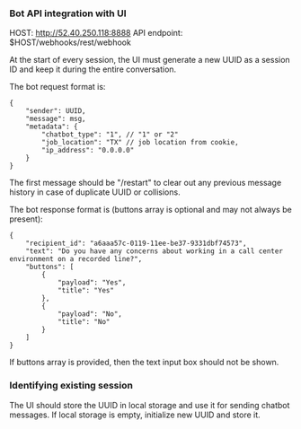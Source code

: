 ### Bot API integration with UI
HOST: http://52.40.250.118:8888
API endpoint: $HOST/webhooks/rest/webhook

At the start of every session, the UI must generate a new UUID as a session ID and keep it during the entire conversation.

The bot request format is:

```
{
    "sender": UUID,
    "message": msg,
    "metadata": {
        "chatbot_type": "1", // "1" or "2"
        "job_location": "TX" // job location from cookie,
        "ip_address": "0.0.0.0"
    }
}
```

The first message should be "/restart" to clear out any previous message history in case of duplicate UUID or collisions.

The bot response format is (buttons array is optional and may not always be present):

```
{
    "recipient_id": "a6aaa57c-0119-11ee-be37-9331dbf74573",
    "text": "Do you have any concerns about working in a call center environment on a recorded line?",
    "buttons": [
        {
            "payload": "Yes",
            "title": "Yes"
        },
        {
            "payload": "No",
            "title": "No"
        }
    ]
}
```

If buttons array is provided, then the text input box should not be shown.

### Identifying existing session
The UI should store the UUID in local storage and use it for sending chatbot messages. If local storage is empty, initialize new UUID and store it.
